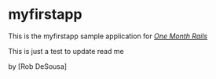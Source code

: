 # myfirstapp

This is the myfirstapp sample application for 
[*One Month Rails*](http://onemonthrails.com)

This is just a test to update read me

by [Rob DeSousa]